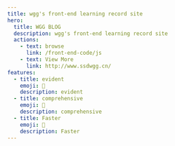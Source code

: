 ```yaml
---
title: wgg's front-end learning record site
hero:
  title: WGG BLOG
  description: wgg's front-end learning record site
  actions:
    - text: browse
      link: /front-end-code/js
    - text: View More
      link: http://www.ssdwgg.cn/
features:
  - title: evident
    emoji: 👾
    description: evident
  - title: comprehensive
    emoji: 🌈
    description: comprehensive
  - title: Faster
    emoji: 🚀
    description: Faster
---
```


<!-- wgg_blog -->
